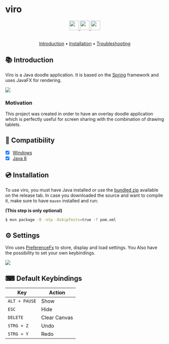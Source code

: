 # viro

<div align="center">
  <a href="https://www.oracle.com/java/" target="_blank">
    <img
      src="https://img.shields.io/badge/Written%20in-java-%23EF4041?style=for-the-badge"
      height="30"
    />
  </a>
  <a href="https://github.com/micartey/viro/actions/workflows/maven-publish.yml" target="_blank">
    <img
      src="https://img.shields.io/badge/actions-build-%27a147?style=for-the-badge"
      height="30"
    />
  </a>
  <a href="https://micartey.github.io/viro/docs" target="_blank">
    <img
      src="https://img.shields.io/badge/javadoc-reference-5272B4.svg?style=for-the-badge"
      height="30"
    />
  </a>
</div>

<br />

<p align="center">
  <a href="#-introduction">Introduction</a> •
  <a href="#-installation">Installation</a> •
  <a href="https://github.com/micartey/viro/issues">Troubleshooting</a>
</p>


## 📚 Introduction

Viro is a Java doodle application. It is based on the [Spring](https://spring.io/) framework and uses JavaFX for rendering.

![](images/preview.gif)

### Motivation

This project was created in order to have an overlay doodle application which is perfectly useful for screen sharing with the combination of drawing tablets.

## 🔎 Compatibility

- [x] [Windows](https://www.microsoft.com/)
- [x] [Java 8](https://github.com/AdoptOpenJDK/openjdk-jdk8u)

## 💿 Installation

To use viro, you must have Java installed or use the [bundled zip](https://github.com/micartey/viro/releases) available on the release tab. In case you downloaded the source and want to compile it, make sure to have `maven` installed and run:

**(This step is only optional)**
```bash
$ mvn package -B -ntp -DskipTests=true -f pom.xml
```

## ⚙ Settings

Viro uses [PreferenceFx](https://github.com/dlsc-software-consulting-gmbh/PreferencesFX) to store, display and load settings. You Also have the possibility to set your own keybindings.

![](images/settings.png)

## ⌨ Default Keybindings

| Key | Action |
| --- | --- |
| `ALT + PAUSE` | Show |
| `ESC` | Hide |
| `DELETE` | Clear Canvas |
| `STRG + Z` | Undo |
| `STRG + Y` | Redo |